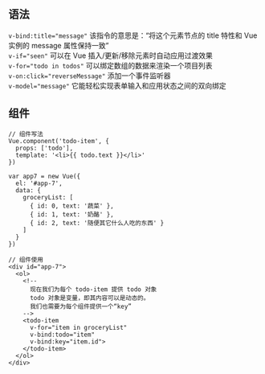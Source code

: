 ## 语法
`v-bind:title="message"` 该指令的意思是：“将这个元素节点的 title 特性和 Vue 实例的 message 属性保持一致”   <br/>
`v-if="seen"` 可以在 Vue 插入/更新/移除元素时自动应用过渡效果  <br/>
`v-for="todo in todos"` 可以绑定数组的数据来渲染一个项目列表  <br/>
`v-on:click="reverseMessage"` 添加一个事件监听器  <br/>
`v-model="message"` 它能轻松实现表单输入和应用状态之间的双向绑定  <br/>

## 组件
```
// 组件写法
Vue.component('todo-item', {
  props: ['todo'],
  template: '<li>{{ todo.text }}</li>'
})

var app7 = new Vue({
  el: '#app-7',
  data: {
    groceryList: [
      { id: 0, text: '蔬菜' },
      { id: 1, text: '奶酪' },
      { id: 2, text: '随便其它什么人吃的东西' }
    ]
  }
})
```
```
// 组件使用
<div id="app-7">
  <ol>
    <!--
      现在我们为每个 todo-item 提供 todo 对象
      todo 对象是变量，即其内容可以是动态的。
      我们也需要为每个组件提供一个“key”
    -->
    <todo-item
      v-for="item in groceryList"
      v-bind:todo="item"
      v-bind:key="item.id">
    </todo-item>
  </ol>
</div>
```
